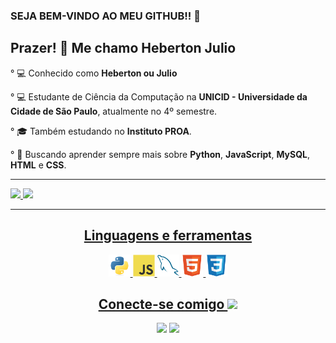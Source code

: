 ### SEJA BEM-VINDO AO MEU GITHUB!! 👋

## Prazer! 👋 Me chamo Heberton Julio

° 💻 Conhecido como <strong>Heberton ou Julio</strong>

° 💻 Estudante de Ciência da Computação na <strong>UNICID - Universidade da Cidade de São Paulo</strong>, atualmente no 4º semestre.

° 🎓 Também estudando no <strong>Instituto PROA</strong>.

° 🚀 Buscando aprender sempre mais sobre <strong>Python</strong>, <strong>JavaScript</strong>, <strong>MySQL</strong>, <strong>HTML</strong> e <strong>CSS</strong>.

<div>
 <hr>
 <a href="https://github.com/hebertonjulio">
 <img height="160em" src="https://github-readme-stats.vercel.app/api?username=hebertonjulio&show_icons=true&theme=vision-friendly-dark&include_all_commits=true&count_private=true"/>  
 <img height="160em" src="https://github-readme-stats.vercel.app/api/top-langs/?username=hebertonjulio&layout=compact&langs_count=7&theme=vision-friendly-dark"/>
 <hr>
</div>

<h2 align="center">Linguagens e ferramentas</h2>

<p align="center">
<img height="35em" src="https://github.com/CR10L02k/imagens/blob/main/icons/python/python-original.svg"/>
<img height="35em" src="https://github.com/CR10L02k/imagens/blob/main/icons/javascript/javascript-original.svg"/>
<img height="35em" src="https://github.com/CR10L02k/imagens/blob/main/icons/mysql/mysql-original.svg"/>
<img height="35em" src="https://github.com/CR10L02k/imagens/blob/main/icons/html5/html5-original.svg"/>
<img height="35em" src="https://github.com/CR10L02k/imagens/blob/main/icons/css3/css3-original.svg"/>
</p>

<div align="center"> 
 <h2 align="center">Conecte-se comigo <img src="https://media0.giphy.com/media/jqNPzdTTxQfOgOqpO4/source.gif" width="20"></h2>

<a href="https://www.linkedin.com/in/hebertonjulio" target="_blank"><img src="https://img.shields.io/badge/-LinkedIn-%230077B5?style=for-the-badge&logo=linkedin&logoColor=white"></a> 
<a href="https://www.instagram.com/heberton_julio" target="_blank"><img src="https://img.shields.io/badge/Instagram-E4405F?style=for-the-badge&logo=instagram&logoColor=white"></a> 
</div>
